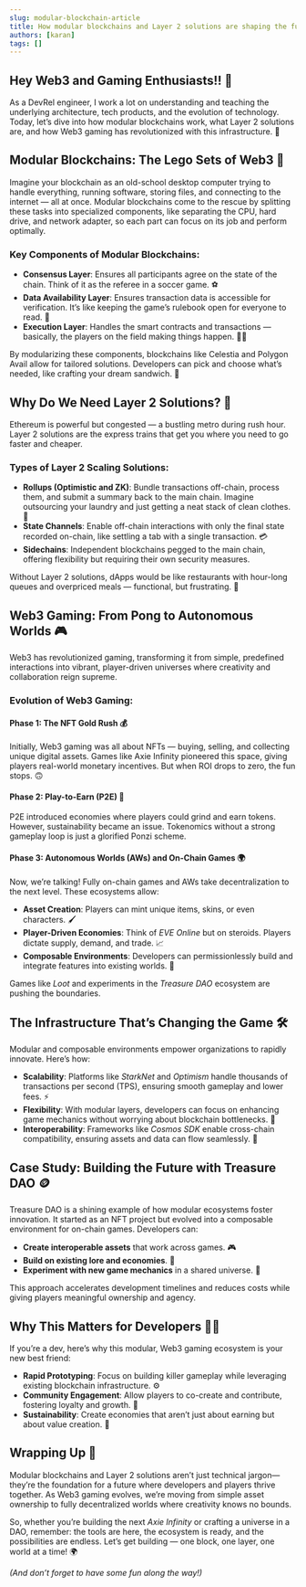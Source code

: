 ```yaml
---
slug: modular-blockchain-article
title: How modular blockchains and Layer 2 solutions are shaping the future of web3 gaming?
authors: [karan]
tags: []
---
```


<!-- ## How Modular Blockchains and Layer 2 Solutions Are Shaping the Future of Web3 Gaming? -->

## Hey Web3 and Gaming Enthusiasts!! 👋

As a DevRel engineer, I work a lot on understanding and teaching the underlying architecture, tech products, and the evolution of technology. Today, let’s dive into how modular blockchains work, what Layer 2 solutions are, and how Web3 gaming has revolutionized with this infrastructure. 🚀


<!--truncate-->

## Modular Blockchains: The Lego Sets of Web3 🧱

Imagine your blockchain as an old-school desktop computer trying to handle everything, running software, storing files, and connecting to the internet — all at once. Modular blockchains come to the rescue by splitting these tasks into specialized components, like separating the CPU, hard drive, and network adapter, so each part can focus on its job and perform optimally.

### Key Components of Modular Blockchains:
- **Consensus Layer**: Ensures all participants agree on the state of the chain. Think of it as the referee in a soccer game. ⚽
- **Data Availability Layer**: Ensures transaction data is accessible for verification. It’s like keeping the game’s rulebook open for everyone to read. 📖
- **Execution Layer**: Handles the smart contracts and transactions — basically, the players on the field making things happen. 🏃‍♂️

By modularizing these components, blockchains like Celestia and Polygon Avail allow for tailored solutions. Developers can pick and choose what’s needed, like crafting your dream sandwich. 🥪

## Why Do We Need Layer 2 Solutions? 🚄

Ethereum is powerful but congested — a bustling metro during rush hour. Layer 2 solutions are the express trains that get you where you need to go faster and cheaper.

### Types of Layer 2 Scaling Solutions:
- **Rollups (Optimistic and ZK)**: Bundle transactions off-chain, process them, and submit a summary back to the main chain. Imagine outsourcing your laundry and just getting a neat stack of clean clothes. 🧺
- **State Channels**: Enable off-chain interactions with only the final state recorded on-chain, like settling a tab with a single transaction. 💳
- **Sidechains**: Independent blockchains pegged to the main chain, offering flexibility but requiring their own security measures.

Without Layer 2 solutions, dApps would be like restaurants with hour-long queues and overpriced meals — functional, but frustrating. 😤

## Web3 Gaming: From Pong to Autonomous Worlds 🎮

Web3 has revolutionized gaming, transforming it from simple, predefined interactions into vibrant, player-driven universes where creativity and collaboration reign supreme.

### Evolution of Web3 Gaming:

#### **Phase 1: The NFT Gold Rush 💰**
Initially, Web3 gaming was all about NFTs — buying, selling, and collecting unique digital assets. Games like Axie Infinity pioneered this space, giving players real-world monetary incentives. But when ROI drops to zero, the fun stops. 🙃

#### **Phase 2: Play-to-Earn (P2E) 🎲**
P2E introduced economies where players could grind and earn tokens. However, sustainability became an issue. Tokenomics without a strong gameplay loop is just a glorified Ponzi scheme.

#### **Phase 3: Autonomous Worlds (AWs) and On-Chain Games 🌍**
Now, we’re talking! Fully on-chain games and AWs take decentralization to the next level. These ecosystems allow:
- **Asset Creation**: Players can mint unique items, skins, or even characters. 🖌️
- **Player-Driven Economies**: Think of *EVE Online* but on steroids. Players dictate supply, demand, and trade. 📈
- **Composable Environments**: Developers can permissionlessly build and integrate features into existing worlds. 🌌

Games like *Loot* and experiments in the *Treasure DAO* ecosystem are pushing the boundaries.

## The Infrastructure That’s Changing the Game 🛠️

Modular and composable environments empower organizations to rapidly innovate. Here’s how:

- **Scalability**: Platforms like *StarkNet* and *Optimism* handle thousands of transactions per second (TPS), ensuring smooth gameplay and lower fees. ⚡
- **Flexibility**: With modular layers, developers can focus on enhancing game mechanics without worrying about blockchain bottlenecks. 🤹
- **Interoperability**: Frameworks like *Cosmos SDK* enable cross-chain compatibility, ensuring assets and data can flow seamlessly. 🔗

## Case Study: Building the Future with Treasure DAO 🪙

Treasure DAO is a shining example of how modular ecosystems foster innovation. It started as an NFT project but evolved into a composable environment for on-chain games. Developers can:

- **Create interoperable assets** that work across games. 🎮
- **Build on existing lore and economies**. 📜
- **Experiment with new game mechanics** in a shared universe. 🧪

This approach accelerates development timelines and reduces costs while giving players meaningful ownership and agency.

## Why This Matters for Developers 🧑‍💻

If you’re a dev, here’s why this modular, Web3 gaming ecosystem is your new best friend:

- **Rapid Prototyping**: Focus on building killer gameplay while leveraging existing blockchain infrastructure. ⚙️
- **Community Engagement**: Allow players to co-create and contribute, fostering loyalty and growth. 🤝
- **Sustainability**: Create economies that aren’t just about earning but about value creation. 🌱

## Wrapping Up 🎁

Modular blockchains and Layer 2 solutions aren’t just technical jargon—they’re the foundation for a future where developers and players thrive together. As Web3 gaming evolves, we’re moving from simple asset ownership to fully decentralized worlds where creativity knows no bounds.

So, whether you’re building the next *Axie Infinity* or crafting a universe in a DAO, remember: the tools are here, the ecosystem is ready, and the possibilities are endless. Let’s get building — one block, one layer, one world at a time! 🌍

*(And don’t forget to have some fun along the way!)*
